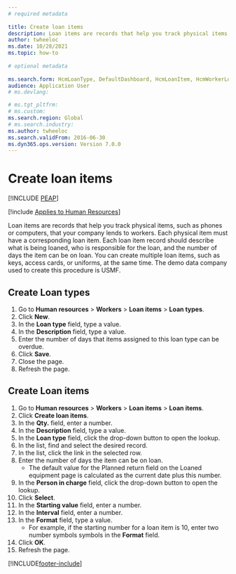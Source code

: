 ```yaml
--- 
# required metadata 
 
title: Create loan items
description: Loan items are records that help you track physical items, such as phones or computers, that your company lends to workers. 
author: twheeloc
ms.date: 10/28/2021
ms.topic: how-to 
 
# optional metadata 
 
ms.search.form: HcmLoanType, DefaultDashboard, HcmLoanItem, HcmWorkerLookUp, HcmPersonnelManagementWorkspace  
audience: Application User 
# ms.devlang:  

# ms.tgt_pltfrm:  
# ms.custom:  
ms.search.region: Global
# ms.search.industry: 
ms.author: twheeloc
ms.search.validFrom: 2016-06-30 
ms.dyn365.ops.version: Version 7.0.0 
---
```

# Create loan items


[!INCLUDE [PEAP](../includes/peap-1.md)]

[!include [Applies to Human Resources](../includes/applies-to-hr.md)]



Loan items are records that help you track physical items, such as phones or computers, that your company lends to workers. Each physical item must have a corresponding loan item. Each loan item record should describe what is being loaned, who is responsible for the loan, and the number of days the item can be on loan. You can create multiple loan items, such as keys, access cards, or uniforms, at the same time. The demo data company used to create this procedure is USMF.


## Create Loan types
1. Go to **Human resources** > **Workers** > **Loan items** > **Loan types**.
2. Click **New**.
3. In the **Loan type** field, type a value.
4. In the **Description** field, type a value.
5. Enter the number of days that items assigned to this loan type can be overdue. 
6. Click **Save**.
7. Close the page.
8. Refresh the page.

## Create Loan items
1. Go to **Human resources** > **Workers** > **Loan items** > **Loan items**.
2. Click **Create loan items**.
3. In the **Qty.** field, enter a number.
4. In the **Description** field, type a value.
5. In the **Loan type** field, click the drop-down button to open the lookup.
6. In the list, find and select the desired record.
7. In the list, click the link in the selected row.
8. Enter the number of days the item can be on loan.
    * The default value for the Planned return field on the Loaned equipment page is calculated as the current date plus this number.  
9. In the **Person in charge** field, click the drop-down button to open the lookup.
10. Click **Select**.
11. In the **Starting value** field, enter a number.
12. In the **Interval** field, enter a number.
13. In the **Format** field, type a value.
    * For example, if the starting number for a loan item is 10, enter two number symbols symbols in the **Format** field.  
14. Click **OK**.
15. Refresh the page.



[!INCLUDE[footer-include](../includes/footer-banner.md)]
